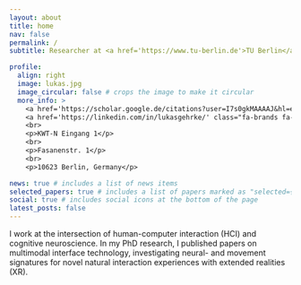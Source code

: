 ```yaml
---
layout: about
title: home
nav: false
permalink: /
subtitle: Researcher at <a href='https://www.tu-berlin.de'>TU Berlin</a> in the department of <a href='https://www.bpn.tu-berlin.de'>Biopsychology and Neuroergonomics</a>.

profile:
  align: right
  image: lukas.jpg
  image_circular: false # crops the image to make it circular
  more_info: >
    <a href='https://scholar.google.de/citations?user=I7s0gkMAAAAJ&hl=en' class="ai ai-google-scholar ai-2x"></a>
    <a href='https://linkedin.com/in/lukasgehrke/' class="fa-brands fa-linkedin fa-2x"></a>
    <br>    
    <p>KWT-N Eingang 1</p>
    <br>
    <p>Fasanenstr. 1</p>
    <br>
    <p>10623 Berlin, Germany</p>

news: true # includes a list of news items
selected_papers: true # includes a list of papers marked as "selected={true}"
social: true # includes social icons at the bottom of the page
latest_posts: false
---
```


I work at the intersection of human-computer interaction (HCI) and cognitive neuroscience. In my PhD research, I published papers on multimodal interface technology, investigating neural- and movement signatures for novel natural interaction experiences with extended realities (XR).
